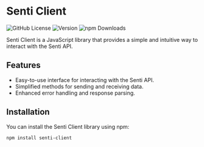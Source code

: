 # Senti Client

![GitHub License](https://img.shields.io/badge/license-MIT-blue.svg)
![Version](https://img.shields.io/badge/version-0.0.9-brightgreen.svg)
![npm Downloads](https://img.shields.io/npm/dt/senti-client.svg)

Senti Client is a JavaScript library that provides a simple and intuitive way to interact with the Senti API.

## Features

- Easy-to-use interface for interacting with the Senti API.
- Simplified methods for sending and receiving data.
- Enhanced error handling and response parsing.

## Installation

You can install the Senti Client library using npm:

```bash
npm install senti-client
